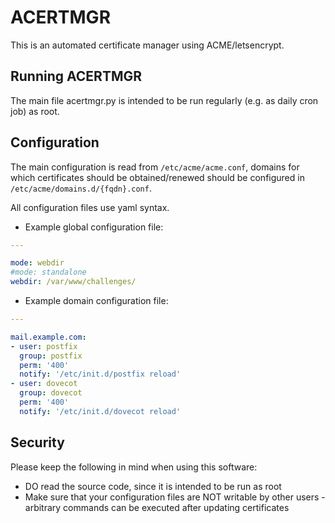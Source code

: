ACERTMGR
========

This is an automated certificate manager using ACME/letsencrypt.

Running ACERTMGR
----------------

The main file acertmgr.py is intended to be run regularly (e.g. as daily cron job) as root.

Configuration
-------------

The main configuration is read from `/etc/acme/acme.conf`, domains for which certificates should be obtained/renewed should be configured in `/etc/acme/domains.d/{fqdn}.conf`.

All configuration files use yaml syntax.

  * Example global configuration file:
```yaml
---

mode: webdir
#mode: standalone
webdir: /var/www/challenges/
```

  * Example domain configuration file:

```yaml
---

mail.example.com:
- user: postfix
  group: postfix
  perm: '400'
  notify: '/etc/init.d/postfix reload'
- user: dovecot
  group: dovecot
  perm: '400'
  notify: '/etc/init.d/dovecot reload'
```

Security
--------

Please keep the following in mind when using this software:

  * DO read the source code, since it is intended to be run as root
  * Make sure that your configuration files are NOT writable by other users - arbitrary commands can be executed after updating certificates
